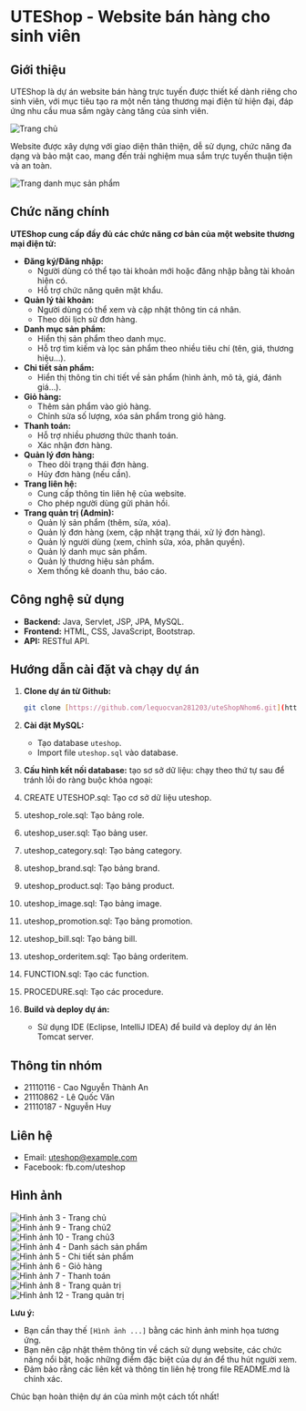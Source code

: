 # UTEShop - Website bán hàng cho sinh viên

## Giới thiệu

UTEShop là dự án website bán hàng trực tuyến được thiết kế dành riêng cho sinh viên, với mục tiêu tạo ra một nền tảng thương mại điện tử hiện đại, đáp ứng nhu cầu mua sắm ngày càng tăng của sinh viên. 

![Trang chủ](image/app_image/Trang-chủ_1.png)

Website được xây dựng với giao diện thân thiện, dễ sử dụng, chức năng đa dạng và bảo mật cao, mang đến trải nghiệm mua sắm trực tuyến thuận tiện và an toàn.

![Trang danh mục sản phẩm](image/app_image/Trang-danh-mục-sản-phẩm.png)

## Chức năng chính

**UTEShop cung cấp đầy đủ các chức năng cơ bản của một website thương mại điện tử:**

* **Đăng ký/Đăng nhập:**
  * Người dùng có thể tạo tài khoản mới hoặc đăng nhập bằng tài khoản hiện có.
  * Hỗ trợ chức năng quên mật khẩu.
* **Quản lý tài khoản:**
  * Người dùng có thể xem và cập nhật thông tin cá nhân.
  * Theo dõi lịch sử đơn hàng.
* **Danh mục sản phẩm:**
  * Hiển thị sản phẩm theo danh mục.
  * Hỗ trợ tìm kiếm và lọc sản phẩm theo nhiều tiêu chí (tên, giá, thương hiệu...).
* **Chi tiết sản phẩm:**
  * Hiển thị thông tin chi tiết về sản phẩm (hình ảnh, mô tả, giá, đánh giá...).
* **Giỏ hàng:**
  * Thêm sản phẩm vào giỏ hàng.
  * Chỉnh sửa số lượng, xóa sản phẩm trong giỏ hàng.
* **Thanh toán:**
  * Hỗ trợ nhiều phương thức thanh toán.
  * Xác nhận đơn hàng.
* **Quản lý đơn hàng:**
  * Theo dõi trạng thái đơn hàng.
  * Hủy đơn hàng (nếu cần).
* **Trang liên hệ:**
  * Cung cấp thông tin liên hệ của website.
  * Cho phép người dùng gửi phản hồi.
* **Trang quản trị (Admin):**
  * Quản lý sản phẩm (thêm, sửa, xóa).
  * Quản lý đơn hàng (xem, cập nhật trạng thái, xử lý đơn hàng).
  * Quản lý người dùng (xem, chỉnh sửa, xóa, phân quyền).
  * Quản lý danh mục sản phẩm.
  * Quản lý thương hiệu sản phẩm.
  * Xem thống kê doanh thu, báo cáo.

## Công nghệ sử dụng

* **Backend:** Java, Servlet, JSP, JPA, MySQL.
* **Frontend:** HTML, CSS, JavaScript, Bootstrap.
* **API:** RESTful API.

## Hướng dẫn cài đặt và chạy dự án

1. **Clone dự án từ Github:**
   ```bash
   git clone [https://github.com/lequocvan281203/uteShopNhom6.git](https://github.com/lequocvan281203/uteShopNhom6.git)
   ```
2. **Cài đặt MySQL:** 
   * Tạo database `uteshop`.
   * Import file `uteshop.sql` vào database.
3. **Cấu hình kết nối database:**
tạo sơ sở dữ liệu:
chạy theo thứ tự sau để tránh lỗi do ràng buộc khóa ngoại:
0. CREATE UTESHOP.sql: Tạo cơ sở dữ liệu uteshop.
1. uteshop_role.sql: Tạo bảng role.
2. uteshop_user.sql: Tạo bảng user.
3. uteshop_category.sql: Tạo bảng category.
4. uteshop_brand.sql: Tạo bảng brand.
5. uteshop_product.sql: Tạo bảng product.
6. uteshop_image.sql: Tạo bảng image.
7. uteshop_promotion.sql: Tạo bảng promotion.
8. uteshop_bill.sql: Tạo bảng bill.
9. uteshop_orderitem.sql: Tạo bảng orderitem.
11. FUNCTION.sql: Tạo các function.
12. PROCEDURE.sql: Tạo các procedure.

4. **Build và deploy dự án:**
   * Sử dụng IDE (Eclipse, IntelliJ IDEA) để build và deploy dự án lên Tomcat server.

## Thông tin nhóm

* 21110116 - Cao Nguyễn Thành An
* 21110862 - Lê Quốc Văn
* 21110187 - Nguyễn Huy

## Liên hệ

* Email: uteshop@example.com
* Facebook: fb.com/uteshop

## Hình ảnh

![Hình ảnh 3 - Trang chủ](image/app_image/Trang-chủ_1.png)  
![Hình ảnh 9 - Trang chủ2](image/app_image/Trang-chủ_2.png)  
![Hình ảnh 10 - Trang chủ3](image/app_image/Trang-chủ_3.png)  
![Hình ảnh 4 - Danh sách sản phẩm](image/app_image/Trang-danh-mục-sản-phẩm.png)  
![Hình ảnh 5 - Chi tiết sản phẩm](image/app_image/Trang-chi-tiết-sản-phẩm.png)  
![Hình ảnh 6 - Giỏ hàng](image/app_image/Trang-giỏ-hàng.png)  
![Hình ảnh 7 - Thanh toán](image/app_image/Trang-thanh-toán.png)  
![Hình ảnh 8 - Trang quản trị](image/app_image/Trang-thống-kê_1.png)  
![Hình ảnh 12 - Trang quản trị](image/app_image/Trang-thống-kê_2.png)  

**Lưu ý:**

* Bạn cần thay thế `[Hình ảnh ...]` bằng các hình ảnh minh họa tương ứng.
* Bạn nên cập nhật thêm thông tin về cách sử dụng website, các chức năng nổi bật, hoặc những điểm đặc biệt của dự án để thu hút người xem.
* Đảm bảo rằng các liên kết và thông tin liên hệ trong file README.md là chính xác.

Chúc bạn hoàn thiện dự án của mình một cách tốt nhất!

